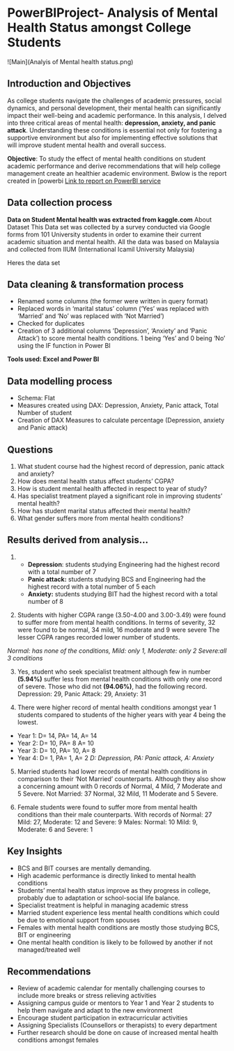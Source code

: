 # PowerBIProject- Analysis of Mental Health Status amongst College Students
![Main](Analyis of Mental health status.png)

## Introduction and Objectives

As college students navigate the challenges of academic pressures, social dynamics, and personal development, their mental health can significantly impact their well-being and academic performance. In this analysis, I delved into three critical areas of mental health: **depression, anxiety, and panic attack**. Understanding these conditions is essential not only for fostering a supportive environment but also for implementing effective solutions that will improve student mental health and overall success.

**Objective**: To study the effect of mental health conditions on student academic performance and derive recommendations that will help college management create an healthier academic environment.
Bwlow is the report created in [powerbi
[Link to report on PowerBI service](https://app.powerbi.com/links/CzZFMYasjm?ctid=b3894c53-b435-4a79-bf3c-7185006c5f69&pbi_source=linkShare)

## Data collection process
**Data on Student Mental health was extracted from kaggle.com**
About Dataset
This Data set was collected by a survey conducted via Google forms from 101 University students in order to examine their current academic situation and mental health.
All the data was based on Malaysia and collected from IIUM (International Icamil University Malaysia)

Heres the data set

## Data cleaning & transformation process
- Renamed some columns (the former were written in query format)
- Replaced words in ‘marital status’ column (‘Yes’ was replaced with ‘Married’ and ‘No’ was replaced with ‘Not Married’)
- Checked for duplicates
- Creation of 3 additional columns ’Depression’, ‘Anxiety’ and ‘Panic Attack’) to score mental health conditions. 1 being ‘Yes’ and 0 being ‘No’ using the IF function in Power BI
  
**Tools used: Excel and Power BI**

## Data modelling process
- Schema: Flat
- Measures created using DAX: Depression, Anxiety, Panic attack, Total Number of student 
- Creation of DAX Measures to calculate percentage (Depression, anxiety and Panic attack)

## Questions
1. What student course had the highest record of depression, panic attack and anxiety?
2. How does mental health status affect students’ CGPA?
3. How is student mental health affected in respect to year of study?
4. Has specialist treatment played a significant role in improving students’ mental health? 
5. How has student marital status affected their mental health?
6. What gender suffers more from mental health conditions?

## Results derived from analysis…
1. - **Depression**: students studying Engineering had the highest record with a total number of 7
   - **Panic attack:** students studying BCS and Engineering had the highest record with a total number of 5 each
   - **Anxiety:** students studying BIT had the highest record with a total number of 8

2. Students with higher CGPA range (3.50-4.00 and 3.00-3.49) were found to suffer more from mental health conditions.
In terms of severity, 32 were found to be normal, 34 mild, 16 moderate and 9 were severe
The lesser CGPA ranges recorded lower number of students.

*Normal: has none of the conditions, Mild: only 1, Moderate: only 2 Severe:all 3 conditions*

3. Yes, student who seek specialist treatment although few in number **(5.94%)** suffer less from mental health conditions with only one record of severe.
Those who did not **(94.06%)**, had the following record. Depression: 29, Panic Attack: 29, Anxiety: 31

4. There were higher record of mental health conditions amongst year 1 students compared to students of the higher years with year 4 being the lowest.
- Year 1: D= 14, PA= 14, A= 14
- Year 2: D= 10, PA= 8 A= 10
- Year 3: D= 10, PA= 10, A= 8
- Year 4: D= 1, PA= 1, A= 2
*D: Depression, PA: Panic attack, A: Anxiety*

5. Married students had lower records of mental health conditions in comparison to their ‘Not Married’ counterparts. Although they also show a concerning amount with 0 records of Normal, 4 Mild, 7 Moderate and 5 Severe.
Not Married: 37 Normal, 32 Mild, 11 Moderate and 5 Severe.

6. Female students were found to suffer more from mental health conditions than their male counterparts. With records of Normal: 27 Mild: 27, Moderate: 12 and Severe: 9
Males: Normal: 10 Mild: 9, Moderate: 6 and Severe: 1

## Key Insights
- BCS and BIT courses are mentally demanding.
- High academic performance is directly linked to mental health conditions
- Students’ mental health status improve as they progress in college, probably due to adaptation or school-social life balance.
- Specialist treatment is helpful in managing academic stress
- Married student experience less mental health conditions which could be due to emotional support from spouses
- Females with mental health conditions are mostly those studying BCS, BIT or engineering
- One mental health condition is likely to be followed by another if not managed/treated well

## Recommendations
- Review of academic calendar for mentally challenging courses to include more breaks or stress relieving activities
- Assigning campus guide or mentors to Year 1 and Year 2 students to help them navigate and adapt to the new environment
- Encourage student participation in extracurricular activities
- Assigning Specialists (Counsellors or therapists) to every department
- Further research should be done on cause of increased mental health conditions amongst females













